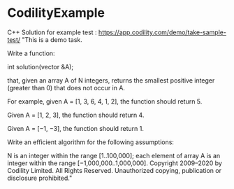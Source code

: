 # CodilityExample
C++ Solution for example test : https://app.codility.com/demo/take-sample-test/
"This is a demo task.

Write a function:

int solution(vector<int> &A);

that, given an array A of N integers, returns the smallest positive integer (greater than 0) that does not occur in A.

For example, given A = [1, 3, 6, 4, 1, 2], the function should return 5.

Given A = [1, 2, 3], the function should return 4.

Given A = [−1, −3], the function should return 1.

Write an efficient algorithm for the following assumptions:

N is an integer within the range [1..100,000];
each element of array A is an integer within the range [−1,000,000..1,000,000].
Copyright 2009–2020 by Codility Limited. All Rights Reserved. Unauthorized copying, publication or disclosure prohibited."
